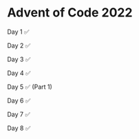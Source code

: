 # Advent of Code 2022

Day 1 ✅

Day 2 ✅

Day 3 ✅

Day 4 ✅

Day 5 ✅ (Part 1)

Day 6 ✅

Day 7 ✅

Day 8 ✅